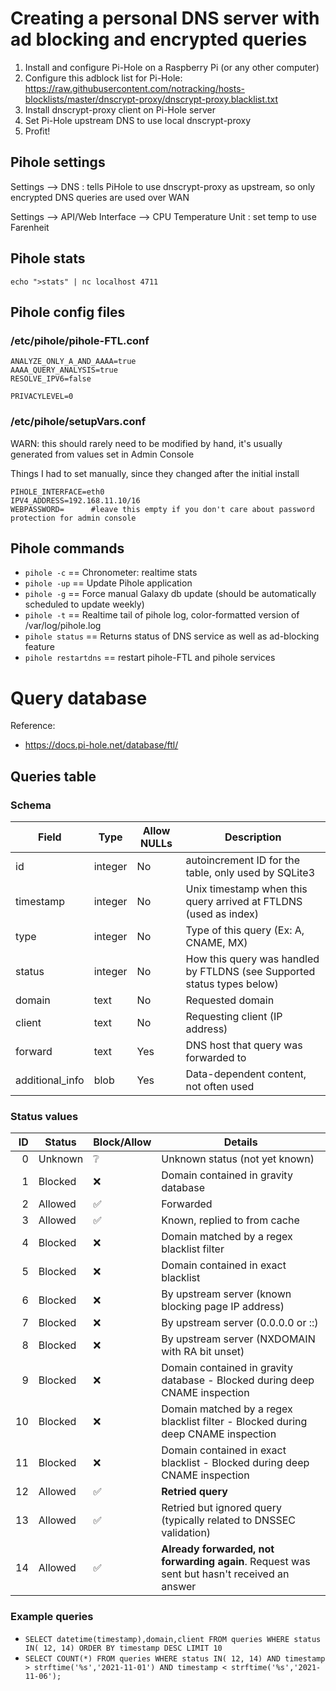# Creating a personal DNS server with ad blocking and encrypted queries

1. Install and configure Pi-Hole on a Raspberry Pi (or any other computer)
2. Configure this adblock list for Pi-Hole: https://raw.githubusercontent.com/notracking/hosts-blocklists/master/dnscrypt-proxy/dnscrypt-proxy.blacklist.txt
3. Install dnscrypt-proxy client on Pi-Hole server
4. Set Pi-Hole upstream DNS to use local dnscrypt-proxy
5. Profit!


## Pihole settings

Settings --> DNS : tells PiHole to use dnscrypt-proxy as upstream, so only encrypted DNS queries are used over WAN

Settings --> API/Web Interface --> CPU Temperature Unit : set temp to use Farenheit


## Pihole stats
```echo ">stats" | nc localhost 4711  ```

## Pihole config files

### /etc/pihole/pihole-FTL.conf
```
ANALYZE_ONLY_A_AND_AAAA=true
AAAA_QUERY_ANALYSIS=true
RESOLVE_IPV6=false

PRIVACYLEVEL=0
```

### /etc/pihole/setupVars.conf
WARN: this should rarely need to be modified by hand, it's usually generated from values set in Admin Console

Things I had to set manually, since they changed after the initial install
```
PIHOLE_INTERFACE=eth0
IPV4_ADDRESS=192.168.11.10/16
WEBPASSWORD=      #leave this empty if you don't care about password protection for admin console
```

## Pihole commands

* ```pihole -c``` == Chronometer: realtime stats
* ```pihole -up``` == Update Pihole application
* ```pihole -g``` == Force manual Galaxy db update (should be automatically scheduled to update weekly)
* ```pihole -t``` == Realtime tail of pihole log, color-formatted version of /var/log/pihole.log
* ```pihole status``` == Returns status of DNS service as well as ad-blocking feature
* ```pihole restartdns``` == restart pihole-FTL and pihole services


# Query database
Reference:
* https://docs.pi-hole.net/database/ftl/


## Queries table
### Schema

|Field |	Type |	Allow NULLs |	Description |
|------|-------|--------------|-------------|
|id 	|integer |	No |	autoincrement ID for the table, only used by SQLite3|
|timestamp |	integer |	No |	Unix timestamp when this query arrived at FTLDNS (used as index)|
|type 	| integer |	No |	Type of this query (Ex: A, CNAME, MX)|
|status |	integer |	No |	How this query was handled by FTLDNS (see Supported status types below)|
|domain |	text |	No |	Requested domain|
|client |	text |	No |	Requesting client (IP address)|
|forward |	text |	Yes |	DNS host that query was forwarded to |
|additional_info |	blob |	Yes |	Data-dependent content, not often used|

### Status values


|ID| 	Status| Block/Allow |		Details|
|--:|--------|------------|------------|
|0 |Unknown | 	❔ 	|Unknown status (not yet known)|
|1 |	Blocked |	❌ 	|Domain contained in gravity database|
|2 |	Allowed |	✅ 	|Forwarded|
|3 |	Allowed |	✅ 	|Known, replied to from cache|
|4 |	Blocked |	❌ 	|Domain matched by a regex blacklist filter|
|5 |	Blocked |	❌ 	|Domain contained in exact blacklist|
|6 |	Blocked |	❌ 	|By upstream server (known blocking page IP address)|
|7 |	Blocked |	❌ 	|By upstream server (0.0.0.0 or ::)|
|8 |	Blocked |	❌ 	|By upstream server (NXDOMAIN with RA bit unset)|
|9 |	Blocked |	❌ 	|Domain contained in gravity database - Blocked during deep CNAME inspection|
|10 |	Blocked |	❌ 	|Domain matched by a regex blacklist filter - Blocked during deep CNAME inspection|
|11 |	Blocked |	❌ 	|Domain contained in exact blacklist - Blocked during deep CNAME inspection|
|12 |	Allowed |	✅ 	|**Retried query**|
|13 |	Allowed |	✅ 	|Retried but ignored query (typically related to  DNSSEC validation)|
|14 |	Allowed |	✅ 	|**Already forwarded, not forwarding again**. Request was sent but hasn't received an answer|

### Example queries

* ```SELECT datetime(timestamp),domain,client FROM queries WHERE status IN( 12, 14) ORDER BY timestamp DESC LIMIT 10```
* ```SELECT COUNT(*) FROM queries WHERE status IN( 12, 14) AND timestamp > strftime('%s','2021-11-01') AND timestamp < strftime('%s','2021-11-06');```
